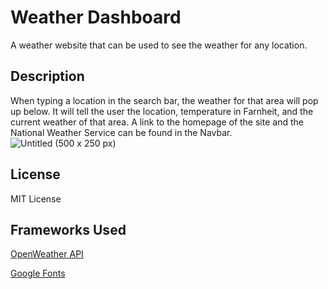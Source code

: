 # Weather Dashboard
A weather website that can be used to see the weather for any location.

## Description
When typing a location in the search bar, the weather for that area will pop up below. It will tell the user the location, temperature in Farnheit, and the current weather of that area.
A link to the homepage of the site and the National Weather Service can be found in the Navbar.
![Untitled (500 x 250 px)](https://github.com/pamcakesplease/Weather-Dashboard/assets/146486121/beea3c7d-94f7-4101-8a97-e7d21381af08)

## License
MIT License

## Frameworks Used
[OpenWeather API](https://openweathermap.org/api)

[Google Fonts](https://developers.google.com/fonts/docs/css2)
